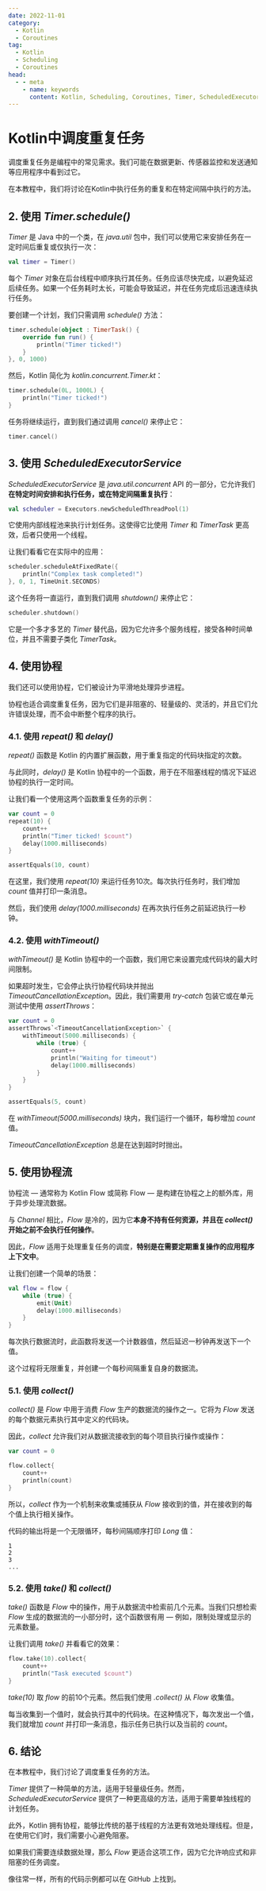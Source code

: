 ```yaml
---
date: 2022-11-01
category:
  - Kotlin
  - Coroutines
tag:
  - Kotlin
  - Scheduling
  - Coroutines
head:
  - - meta
    - name: keywords
      content: Kotlin, Scheduling, Coroutines, Timer, ScheduledExecutorService
---
```

# Kotlin中调度重复任务

调度重复任务是编程中的常见需求。我们可能在数据更新、传感器监控和发送通知等应用程序中看到过它。

在本教程中，我们将讨论在Kotlin中执行任务的重复和在特定间隔中执行的方法。

## 2. 使用 _Timer.schedule()_

_Timer_ 是 Java 中的一个类，在 _java.util_ 包中，我们可以使用它来安排任务在一定时间后重复或仅执行一次：

```kotlin
val timer = Timer()
```

每个 _Timer_ 对象在后台线程中顺序执行其任务。任务应该尽快完成，以避免延迟后续任务。如果一个任务耗时太长，可能会导致延迟，并在任务完成后迅速连续执行任务。

要创建一个计划，我们只需调用 _schedule()_ 方法：

```kotlin
timer.schedule(object : TimerTask() {
    override fun run() {
        println("Timer ticked!")
    }
}, 0, 1000)
```

然后，Kotlin 简化为 _kotlin.concurrent.Timer.kt_：

```kotlin
timer.schedule(0L, 1000L) {
    println("Timer ticked!")
}
```

任务将继续运行，直到我们通过调用 _cancel()_ 来停止它：

```kotlin
timer.cancel()
```

## 3. 使用 _ScheduledExecutorService_

_ScheduledExecutorService_ 是 _java.util.concurrent_ API 的一部分，它允许我们**在特定时间安排和执行任务，或在特定间隔重复执行**：

```kotlin
val scheduler = Executors.newScheduledThreadPool(1)
```

它使用内部线程池来执行计划任务。这使得它比使用 _Timer_ 和 _TimerTask_ 更高效，后者只使用一个线程。

让我们看看它在实际中的应用：

```kotlin
scheduler.scheduleAtFixedRate({
    println("Complex task completed!")
}, 0, 1, TimeUnit.SECONDS)
```

这个任务将一直运行，直到我们调用 _shutdown()_ 来停止它：

```kotlin
scheduler.shutdown()
```

它是一个多才多艺的 _Timer_ 替代品，因为它允许多个服务线程，接受各种时间单位，并且不需要子类化 _TimerTask_。

## 4. 使用协程

我们还可以使用协程，它们被设计为平滑地处理异步进程。

协程也适合调度重复任务，因为它们是非阻塞的、轻量级的、灵活的，并且它们允许错误处理，而不会中断整个程序的执行。

### 4.1. 使用 _repeat()_ 和 _delay()_

_repeat()_ 函数是 Kotlin 的内置扩展函数，用于重复指定的代码块指定的次数。

与此同时，_delay()_ 是 Kotlin 协程中的一个函数，用于在不阻塞线程的情况下延迟协程的执行一定时间。

让我们看一个使用这两个函数重复任务的示例：

```kotlin
var count = 0
repeat(10) {
    count++
    println("Timer ticked! $count")
    delay(1000.milliseconds)
}

assertEquals(10, count)
```

在这里，我们使用 _repeat(10)_ 来运行任务10次。每次执行任务时，我们增加 _count_ 值并打印一条消息。

然后，我们使用 _delay(1000.milliseconds)_ 在再次执行任务之前延迟执行一秒钟。

### 4.2. 使用 _withTimeout()_

_withTimeout()_ 是 Kotlin 协程中的一个函数，我们用它来设置完成代码块的最大时间限制。

如果超时发生，它会停止执行协程代码块并抛出 _TimeoutCancellationException_。因此，我们需要用 _try-catch_ 包装它或在单元测试中使用 _assertThrows_：

```kotlin
var count = 0
assertThrows`<TimeoutCancellationException>` {
    withTimeout(5000.milliseconds) {
        while (true) {
            count++
            println("Waiting for timeout")
            delay(1000.milliseconds)
        }
    }
}

assertEquals(5, count)
```

在 _withTimeout(5000.milliseconds)_ 块内，我们运行一个循环，每秒增加 _count_ 值。

_TimeoutCancellationException_ 总是在达到超时时抛出。

## 5. 使用协程流

协程流 — 通常称为 Kotlin Flow 或简称 Flow — 是构建在协程之上的额外库，用于异步处理流数据。

与 _Channel_ 相比，_Flow_ 是冷的，因为它**本身不持有任何资源，并且在 _collect()_ 开始之前不会执行任何操作**。

因此，_Flow_ 适用于处理重复任务的调度，**特别是在需要定期重复操作的应用程序上下文中**。

让我们创建一个简单的场景：

```kotlin
val flow = flow {
    while (true) {
        emit(Unit)
        delay(1000.milliseconds)
    }
}
```

每次执行数据流时，此函数将发送一个计数器值，然后延迟一秒钟再发送下一个值。

这个过程将无限重复，并创建一个每秒间隔重复自身的数据流。

### 5.1. 使用 _collect()_

_collect()_ 是 _Flow_ 中用于消费 _Flow_ 生产的数据流的操作之一。它将为 _Flow_ 发送的每个数据元素执行其中定义的代码块。

因此，_collect_ 允许我们对从数据流接收到的每个项目执行操作或操作：

```kotlin
var count = 0

flow.collect{
    count++
    println(count)
}
```

所以，_collect_ 作为一个机制来收集或捕获从 _Flow_ 接收到的值，并在接收到的每个值上执行相关操作。

代码的输出将是一个无限循环，每秒间隔顺序打印 _Long_ 值：

```plaintext
1
2
3
...
```

### 5.2. 使用 _take()_ 和 _collect()_

_take()_ 函数是 _Flow_ 中的操作，用于从数据流中检索前几个元素。当我们只想检索 _Flow_ 生成的数据流的一小部分时，这个函数很有用 — 例如，限制处理或显示的元素数量。

让我们调用 _take()_ 并看看它的效果：

```kotlin
flow.take(10).collect{
    count++
    println("Task executed $count")
}
```

_take(10)_ 取 _flow_ 的前10个元素。然后我们使用 _.collect()_ 从 _Flow_ 收集值。

每当收集到一个值时，就会执行其中的代码块。在这种情况下，每次发出一个值，我们就增加 _count_ 并打印一条消息，指示任务已执行以及当前的 _count_。

## 6. 结论

在本教程中，我们讨论了调度重复任务的方法。

_Timer_ 提供了一种简单的方法，适用于轻量级任务。然而，_ScheduledExecutorService_ 提供了一种更高级的方法，适用于需要单独线程的计划任务。

此外，Kotlin 拥有协程，能够比传统的基于线程的方法更有效地处理线程。但是，在使用它们时，我们需要小心避免阻塞。

如果我们需要连续数据处理，那么 _Flow_ 更适合这项工作，因为它允许响应式和非阻塞的任务调度。

像往常一样，所有的代码示例都可以在 GitHub 上找到。